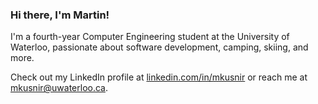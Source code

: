 ### Hi there, I'm Martin!

I'm a fourth-year Computer Engineering student at the University of Waterloo, passionate about software development, camping, skiing, and more.

Check out my LinkedIn profile at [linkedin.com/in/mkusnir](https://www.linkedin.com/in/mkusnir) or reach me at [mkusnir@uwaterloo.ca](mailto:mkusnir@uwaterloo.ca).

<!--
**mkusnir/mkusnir** is a ✨ _special_ ✨ repository because its `README.md` (this file) appears on your GitHub profile.

Here are some ideas to get you started:

- 🔭 I’m currently working on ...
- 🌱 I’m currently learning ...
- 👯 I’m looking to collaborate on ...
- 🤔 I’m looking for help with ...
- 💬 Ask me about ...
- 📫 How to reach me: ...
- 😄 Pronouns: ...
- ⚡ Fun fact: ...
-->
